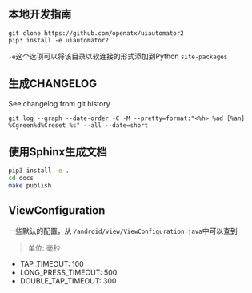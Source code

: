 ## 本地开发指南

```
git clone https://github.com/openatx/uiautomator2
pip3 install -e uiautomator2
```

`-e`这个选项可以将该目录以软连接的形式添加到Python `site-packages`

## 生成CHANGELOG
See changelog from git history

```
git log --graph --date-order -C -M --pretty=format:"<%h> %ad [%an] %Cgreen%d%Creset %s" --all --date=short
```

## 使用Sphinx生成文档
```bash
pip3 install -e .
cd docs
make publish
```

## ViewConfiguration
一些默认的配置，从 `/android/view/ViewConfiguration.java`中可以查到

> 单位: 毫秒

- TAP_TIMEOUT: 100
- LONG_PRESS_TIMEOUT: 500
- DOUBLE_TAP_TIMEOUT: 300

